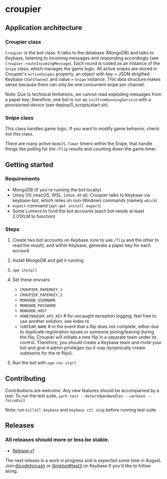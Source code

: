 # croupier

## Application architecture

### Croupier class

`Croupier` is the bot class. It talks to the database (MongoDB) and talks to Keybase, listening to incoming messages and responding accordingly (see `Croupier.routeIncomingMessage`). Each round is coded as an instance of the `Snipe` class, which manages the game logic. All active snipes are stored in Croupier's `activeSnipes` property, an object with key = JSON strigified Keybase `ChatChannel` and value = `Snipe` instance. This data structure makes sense because there can only be one concurrent snipe per channel.

Note: Due to technical limitations, we cannot read exploding messages from a paper key; therefore, one bot is run as `initFromRunningService` with a provisioned device (see deploy/0_scripts/start.sh).

### Snipe class

This class handles game logic. If you want to modify game behavior, check out this class.

There are many active `NodeJS.Timer` timers within the Snipe, that handle things like polling for the `/flip` results and counting down the game timer.

## Getting started

### Requirements

- MongoDB (if you're running the bot locally)
- Unixy OS (macOS, WSL, Linux, et al): Croupier talks to Keybase via keybase-bot, which relies on non-Windows commands (namely `which`)
- `expect` command (`apt-get install expect`)
- Some Lumens to fund the bot accounts (each bot needs at least 2.01XLM to function)

### Steps

1. Create two bot accounts on Keybase (one to use `/flip` and the other to read the result), and within Keybase, generate a paper key for each account
2. Install MongoDB and get it running
3. `npm install`
4. Set these envvars:

   - `CROUPIER_PAPERKEY_1`
   - `CROUPIER_PAPERKEY_2`
   - `MONGODB_USERNAME`
   - `MONGODB_PASSWORD`
   - `MONGODB_HOST`
   - `HONEYBADGER_API_KEY` # for uncaught exception logging. feel free to use another solution; see index.ts
   - `SUBTEAM_NAME` # in the event that a flip does not complete, either due to duplicate registration issues or someone joining/leaving during the flip, Croupier will initiate a new flip in a separate team under its control. Therefore, you should create a Keybase team and invite your bot and give it admin privileges (so it may dynamically create _subteams_ for the re flips).

5. Run the bot with `npm run start`

## Contributing

Contributions are welcome. Any new features should be accompanied by a test. To run the test suite, `yarn test --detectOpenHandles --verbose --forceExit`

Note: run `killall keybase` and `keybase ctl stop` before running test suite

## Releases

### All releases should more or less be stable.

- [Release v1](https://blog.codefor.cash/2019/07/01/finding-alice-and-bob-in-wonderland-a-writeup-of-croupier-the-keybase-bot/)

The next release is a work in progress and is expected some time in August. Join [@codeforcash](https://keybase.io/team/codeforcash) or [@mkbot#test3](https://keybase.io/team/mkbot#test3) on Keybase if you'd like to follow along.
